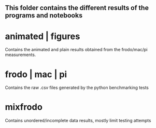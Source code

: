 ## This folder contains the different results of the programs and notebooks 
# animated | figures 
Contains the animated and plain results obtained from the frodo/mac/pi measurements.

# frodo | mac | pi 
Contains the raw .csv files generated by the python benchmarking tests

# mixfrodo
Contains unordered/incomplete data results, mostly limit testing attempts 